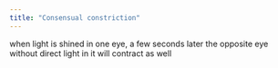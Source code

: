 ```yaml
---
title: "Consensual constriction"
---
```

when light is shined in one eye, a few seconds later the opposite eye without direct light in it will contract as well


